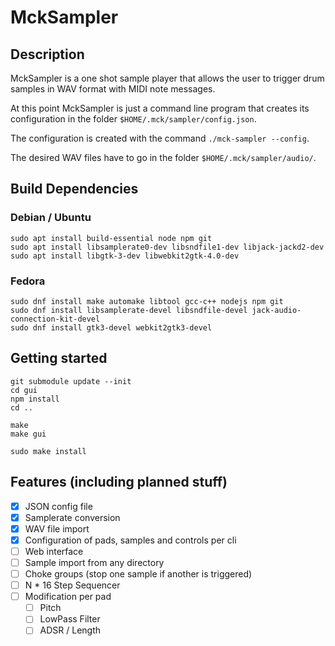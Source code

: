 # MckSampler

## Description

MckSampler is a one shot sample player that allows the user to trigger drum samples in WAV format with MIDI note messages.

At this point MckSampler is just a command line program that creates its configuration in the folder ```$HOME/.mck/sampler/config.json```.

The configuration is created with the command ```./mck-sampler --config```.

The desired WAV files have to go in the folder ```$HOME/.mck/sampler/audio/```.

## Build Dependencies

### Debian / Ubuntu
```
sudo apt install build-essential node npm git
sudo apt install libsamplerate0-dev libsndfile1-dev libjack-jackd2-dev
sudo apt install libgtk-3-dev libwebkit2gtk-4.0-dev
```

### Fedora
```
sudo dnf install make automake libtool gcc-c++ nodejs npm git
sudo dnf install libsamplerate-devel libsndfile-devel jack-audio-connection-kit-devel
sudo dnf install gtk3-devel webkit2gtk3-devel
```

## Getting started

```
git submodule update --init
cd gui
npm install
cd ..

make
make gui

sudo make install
```

## Features (including planned stuff)

- [x] JSON config file
- [x] Samplerate conversion
- [x] WAV file import
- [x] Configuration of pads, samples and controls per cli
- [ ] Web interface
- [ ] Sample import from any directory
- [ ] Choke groups (stop one sample if another is triggered)
- [ ] N * 16 Step Sequencer
- [ ] Modification per pad
  - [ ] Pitch
  - [ ] LowPass Filter
  - [ ] ADSR / Length
